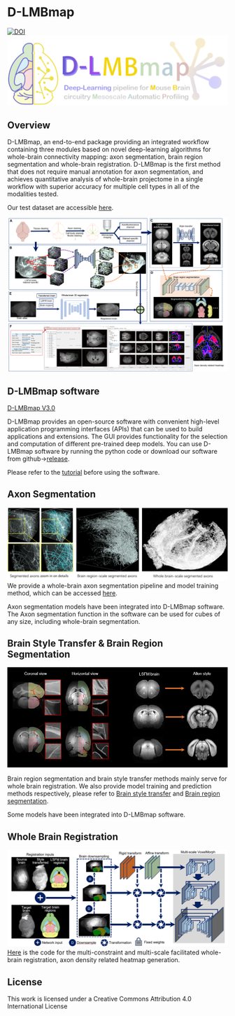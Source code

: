 # D-LMBmap
[![DOI](https://zenodo.org/badge/DOI/10.21203/rs.3.rs-2188055/v1.svg)](https://doi.org/10.21203/rs.3.rs-2188055/v1)
![logo](./D-LMBmap.png)
## Overview
D-LMBmap, an end-to-end package providing an integrated workflow containing three modules based on novel deep-learning algorithms for whole-brain connectivity mapping: axon segmentation, brain region segmentation and whole-brain registration. D-LMBmap is the first method that does not require manual annotation for axon segmentation, and achieves quantitative analysis of whole-brain projectome in a single workflow with superior accuracy for multiple cell types in all of the modalities tested.

Our test dataset are accessible [here](https://drive.google.com/drive/folders/1wQ-gvxpLPXUk6D-2jdbttq_lOw1nzBzz?usp=share_link).


![pipeline](./pipeline.png)
## D-LMBmap software
[D-LMBmap V3.0](https://github.com/lmbneuron/D-LMBmap/releases)

D-LMBmap provides an open-source software with convenient high-level application programming interfaces (APIs) that can be used to build applications and extensions. The GUI provides functionality for the selection and computation of different pre-trained deep models. 
You can use D-LMBmap software by running the python code or download our software from github->[release](https://github.com/lmbneuron/D-LMBmap/releases).

Please refer to the [tutorial](https://github.com/lmbneuron/D-LMBmap/tree/main/tutorial) before using the software. 

## Axon Segmentation
![Axon segmentation](https://github.com/lmbneuron/D-LMBmap/blob/main/Axon%20Segmentation/Data%20Preparation%20and%20Axon%20Segmentation/data/axon%20segmentation.png)
We provide a whole-brain axon segmentation pipeline and model training method, which can be accessed [here](https://github.com/lmbneuron/D-LMBmap/tree/main/Axon%20Segmentation).

Axon segmentation models have been integrated into D-LMBmap software. The Axon segmentation function in the software can be used for cubes of any size, including whole-brain segmentation.

## Brain Style Transfer & Brain Region Segmentation

![Brain region segmentation and Brain style Transfer](https://github.com/lmbneuron/D-LMBmap/blob/main/Brain%20Region%20Segmentation/Brain%20region%20segmentation%20and%20brain%20style%20transfer.png)

Brain region segmentation and brain style transfer methods mainly serve for whole brain registration. We also provide model training and prediction methods respectively, please refer to [Brain style transfer](https://github.com/lmbneuron/D-LMBmap/tree/main/Brain%20Style%20Transfer) and [Brain region segmentation](https://github.com/lmbneuron/D-LMBmap/tree/main/Brain%20Region%20Segmentation).

Some models have been integrated into D-LMBmap software.

## Whole Brain Registration
![Architecture](https://github.com/lmbneuron/D-LMBmap/blob/main/Whole%20Brain%20Registration/imgs/architecture.png)
[Here](https://github.com/lmbneuron/D-LMBmap/tree/main/Whole%20Brain%20Registration) is the code for the multi-constraint and multi-scale facilitated whole-brain registration, axon density related heatmap generation.

## License
This work is licensed under a Creative Commons Attribution 4.0 International License
